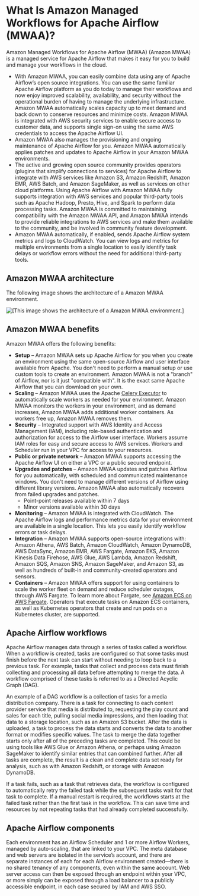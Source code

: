 # What Is Amazon Managed Workflows for Apache Airflow \(MWAA\)?<a name="what-is-mwaa"></a>

Amazon Managed Workflows for Apache Airflow \(MWAA\) \(Amazon MWAA\) is a managed service for Apache Airflow that makes it easy for you to build and manage your workflows in the cloud\.
+ With Amazon MWAA, you can easily combine data using any of Apache Airflow’s open source integrations\. You can use the same familiar Apache Airflow platform as you do today to manage their workflows and now enjoy improved scalability, availability, and security without the operational burden of having to manage the underlying infrastructure\. Amazon MWAA automatically scales capacity up to meet demand and back down to conserve resources and minimize costs\. Amazon MWAA is integrated with AWS security services to enable secure access to customer data, and supports single sign\-on using the same AWS credentials to access the Apache Airflow UI\.
+ Amazon MWAA also manages the provisioning and ongoing maintenance of Apache Airflow for you\. Amazon MWAA automatically applies patches and updates to Apache Airflow in your Amazon MWAA environments\.
+ The active and growing open source community provides operators \(plugins that simplify connections to services\) for Apache Airflow to integrate with AWS services like Amazon S3, Amazon Redshift, Amazon EMR, AWS Batch, and Amazon SageMaker, as well as services on other cloud platforms\. Using Apache Airflow with Amazon MWAA fully supports integration with AWS services and popular third\-party tools such as Apache Hadoop, Presto, Hive, and Spark to perform data processing tasks\. Amazon MWAA is committed to maintaining compatibility with the Amazon MWAA API, and Amazon MWAA intends to provide reliable integrations to AWS services and make them available to the community, and be involved in community feature development\.
+ Amazon MWAA automatically, if enabled, sends Apache Airflow system metrics and logs to CloudWatch\. You can view logs and metrics for multiple environments from a single location to easily identify task delays or workflow errors without the need for additional third\-party tools\.

## Amazon MWAA architecture<a name="architecture-mwaa"></a>

The following image shows the architecture of a Amazon MWAA environment\.

![\[This image shows the architecture of a Amazon MWAA environment.\]](http://docs.aws.amazon.com/mwaa/latest/userguide/images/mwaa-architecture.png)

## Amazon MWAA benefits<a name="benefits-mwaa"></a>

Amazon MWAA offers the following benefits:
+ **Setup** – Amazon MWAA sets up Apache Airflow for you when you create an environment using the same open\-source Airflow and user interface available from Apache\. You don't need to perform a manual setup or use custom tools to create an environment\. Amazon MWAA is not a "branch" of Airflow, nor is it just "compatible with"\. It is the exact same Apache Airflow that you can download on your own\.
+ **Scaling** – Amazon MWAA uses the Apache [Celery Executor](https://airflow.apache.org/docs/stable/executor/celery.html) to automatically scale workers as needed for your environment\. Amazon MWAA monitors the workers in your environment, and as demand increases, Amazon MWAA adds additional worker containers\. As workers free up, Amazon MWAA removes them\.
+ **Security** – Integrated support with AWS Identity and Access Management \(IAM\), including role\-based authentication and authorization for access to the Airflow user interface\. Workers assume IAM roles for easy and secure access to AWS services\. Workers and Scheduler run in your VPC for access to your resources\.
+ **Public or private network** – Amazon MWAA supports accessing the Apache Airflow UI on either a VPC or a public secured endpoint\.
+ **Upgrades and patches** – Amazon MWAA updates and patches Airflow for you automatically, with scheduled and communicated maintenance windows\. You don't need to manage different versions of Airflow using different library versions\. Amazon MWAA also automatically recovers from failed upgrades and patches\.
  + Point\-point releases available within 7 days
  + Minor versions available within 30 days
+ **Monitoring** – Amazon MWAA is integrated with CloudWatch\. The Apache Airflow logs and performance metrics data for your environment are available in a single location\. This lets you easily identify workflow errors or task delays\.
+ **Integration** – Amazon MWAA supports open\-source integrations with: Amazon Athena, AWS Batch, Amazon CloudWatch, Amazon DynamoDB, AWS DataSync, Amazon EMR, AWS Fargate, Amazon EKS, Amazon Kinesis Data Firehose, AWS Glue, AWS Lambda, Amazon Redshift, Amazon SQS, Amazon SNS, Amazon SageMaker, and Amazon S3, as well as hundreds of built\-in and community\-created operators and sensors\.
+ **Containers** – Amazon MWAA offers support for using containers to scale the worker fleet on demand and reduce scheduler outages, through AWS Fargate\. To learn more about Fargate, see [Amazon ECS on AWS Fargate](https://docs.aws.amazon.com/AmazonECS/latest/developerguide/AWS_Fargate.html)\. Operators that execute tasks on Amazon ECS containers, as well as Kubernetes operators that create and run pods on a Kubernetes cluster, are supported\.

## Apache Airflow workflows<a name="workflows"></a>

Apache Airflow manages data through a series of tasks called a workflow\. When a workflow is created, tasks are configured so that some tasks must finish before the next task can start without needing to loop back to a previous task\. For example, tasks that collect and process data must finish collecting and processing all data before attempting to merge the data\. A workflow comprised of these tasks is referred to as a Directed Acyclic Graph \(DAG\)\.

An example of a DAG workflow is a collection of tasks for a media distribution company\. There is a task for connecting to each content provider service that media is distributed to, requesting the play count and sales for each title, pulling social media impressions, and then loading that data to a storage location, such as an Amazon S3 bucket\. After the data is uploaded, a task to process the data starts and converts the data to another format or modifies specific values\. The task to merge the data together starts only after all of the preceding tasks are completed\. This could be using tools like AWS Glue or Amazon Athena, or perhaps using Amazon SageMaker to identify similar entries that can combined further\. After all tasks are complete, the result is a clean and complete data set ready for analysis, such as with Amazon Redshift, or storage with Amazon DynamoDB\.

If a task fails, such as a task that retrieves data, the workflow is configured to automatically retry the failed task while the subsequent tasks wait for that task to complete\. If a manual restart is required, the workflows starts at the failed task rather than the first task in the workflow\. This can save time and resources by not repeating tasks that had already completed successfully\.

## Apache Airflow components<a name="components-airflow"></a>

Each environment has an Airflow Scheduler and 1 or more Airflow Workers, managed by auto\-scaling, that are linked to your VPC\. The meta database and web servers are isolated in the service’s account, and there are separate instances of each for each Airflow environment created—there is no shared tenancy of any components, even within the same account\. Web server access can then be exposed through an endpoint within your VPC, or more simply can be exposed through a load balancer to a publicly accessible endpoint, in each case secured by IAM and AWS SSO\.